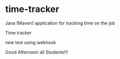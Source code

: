 # time-tracker
Java (Maven) application for tracking time on the job

Time tracker

new test using webhook

Good Afternoon all Students!!!
